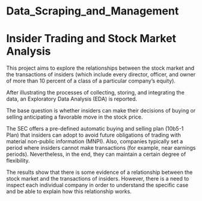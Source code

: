 # Data_Scraping_and_Management

# Insider Trading and Stock Market Analysis

This project aims to explore the relationships between the stock market and the transactions of insiders (which include every director, officer, and owner of more than 10 percent of a class of a particular company’s equity).

After illustrating the processes of collecting, storing, and integrating the data, an Exploratory Data Analysis (EDA) is reported.

The base question is whether insiders can make their decisions of buying or selling anticipating a favorable move in the stock price.

The SEC offers a pre-defined automatic buying and selling plan (10b5-1 Plan) that insiders can adopt to avoid future obligations of trading with material non-public information (MNPI). Also, companies typically set a period where insiders cannot make transactions (for example, near earnings periods). Nevertheless, in the end, they can maintain a certain degree of flexibility.

The results show that there is some evidence of a relationship between the stock market and the transactions of insiders. However, there is a need to inspect each individual company in order to understand the specific case and be able to explain how this relationship works.

